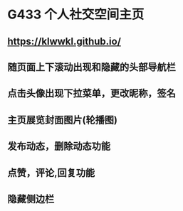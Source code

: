# G433 个人社交空间主页

## https://klwwkl.github.io/

## 随页面上下滚动出现和隐藏的头部导航栏

## 点击头像出现下拉菜单，更改昵称，签名

## 主页展览封面图片(轮播图)

## 发布动态，删除动态功能

## 点赞，评论,回复功能

## 隐藏侧边栏